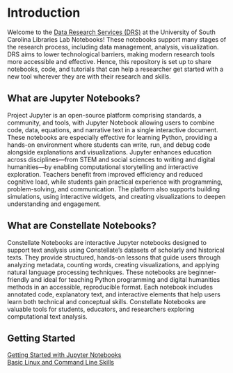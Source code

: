 # Introduction

Welcome to the [Data Research Services (DRS)](https://sc.edu/about/offices_and_divisions/university_libraries/find_services/digital_research_services/) at the University of South Carolina Libraries Lab Notebooks! These notebooks support many stages of the research process, including data management, analysis, visualization. DRS aims to lower technological barriers, making modern research tools more accessible and effective. Hence, this repository is set up to share notebooks, code, and tutorials that can help a researcher get started with a new tool wherever they are with their research and skills.

## What are Jupyter Notebooks?

Project Jupyter is an open-source platform comprising standards, a community, and tools, with Jupyter Notebook allowing users to combine code, data, equations, and narrative text in a single interactive document. These notebooks are especially effective for learning Python, providing a hands-on environment where students can write, run, and debug code alongside explanations and visualizations. Jupyter enhances education across disciplines—from STEM and social sciences to writing and digital humanities—by enabling computational storytelling and interactive exploration. Teachers benefit from improved efficiency and reduced cognitive load, while students gain practical experience with programming, problem-solving, and communication. The platform also supports building simulations, using interactive widgets, and creating visualizations to deepen understanding and engagement.

## What are Constellate Notebooks?

Constellate Notebooks are interactive Jupyter notebooks designed to support text analysis using Constellate’s datasets of scholarly and historical texts. They provide structured, hands-on lessons that guide users through analyzing metadata, counting words, creating visualizations, and applying natural language processing techniques. These notebooks are beginner-friendly and ideal for teaching Python programming and digital humanities methods in an accessible, reproducible format. Each notebook includes annotated code, explanatory text, and interactive elements that help users learn both technical and conceptual skills. Constellate Notebooks are valuable tools for students, educators, and researchers exploring computational text analysis.

## Getting Started 
[Getting Started with Jupyter Notebooks](./src/getting-started-with-jupyter.ipynb)
<br>
[Basic Linux and Command Line Skills](./src/command-line-skills.ipynb)